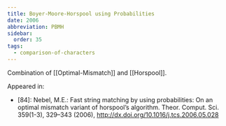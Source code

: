 ```yaml
---
title: Boyer-Moore-Horspool using Probabilities
date: 2006
abbreviation: PBMH
sidebar:
  order: 35
tags:
  - comparison-of-characters
---
```


Combination of [[Optimal-Mismatch]] and [[Horspool]].

Appeared in:

- [84]: Nebel, M.E.: Fast string matching by using probabilities: On an optimal mismatch variant of horspool’s algorithm. Theor. Comput. Sci. 359(1-3), 329–343 (2006), http://dx.doi.org/10.1016/j.tcs.2006.05.028
